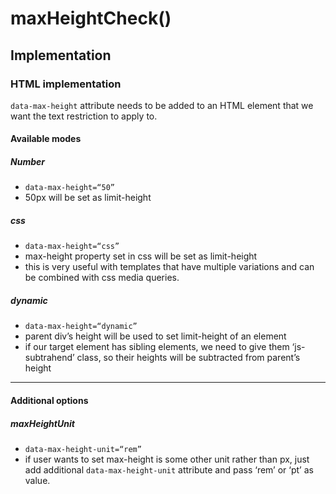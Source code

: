 # maxHeightCheck()
## Implementation
### HTML implementation
`data-max-height` attribute needs to be added to an HTML element that we want the text restriction to apply to.
#### Available modes
##### Number
- `data-max-height=“50”`
- 50px will be set as limit-height
##### css
- `data-max-height=“css”`
- max-height property set in css will be set as limit-height
- this is very useful with templates that have multiple variations and can be combined with css media queries.
##### dynamic
- `data-max-height=“dynamic”`
- parent div’s height will be used to set limit-height of an element
- if our target element has sibling elements, we need to give them ‘js-subtrahend’ class, 
so their heights will be subtracted from parent’s height
---
#### Additional options
##### maxHeightUnit
- `data-max-height-unit=“rem”`
- if user wants to set max-height is some other unit rather than px, just add additional `data-max-height-unit`
attribute and pass ‘rem’ or ‘pt’ as value.

